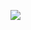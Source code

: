 ![](https://timgsa.baidu.com/timg?image&quality=80&size=b9999_10000&sec=1547119500034&di=55a2f893647c4b5af4b4b3f126d85899&imgtype=0&src=http%3A%2F%2Fi0.hdslb.com%2Fbfs%2Farticle%2Fdaf9de7533cf4c10fc38a44b3ee4d82dd61af72f.jpg)



